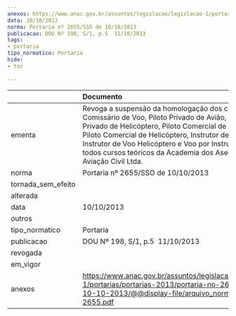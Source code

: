 ```yaml
---
anexos: https://www.anac.gov.br/assuntos/legislacao/legislacao-1/portarias/portarias-2013/portaria-no-2655-sso-de-10-10-2013/@@display-file/arquivo_norma/PA2013-2655.pdf
data: 10/10/2013
norma: Portaria nº 2655/SSO de 10/10/2013
publicacao: DOU Nº 198, S/1, p.5  11/10/2013
tags:
- portaria
tipo_normatico: Portaria
hide: 
- toc 
 
---
```


|                    | Documento                                                                                                                                                                                                                                                                                                                                      |
|:-------------------|:-----------------------------------------------------------------------------------------------------------------------------------------------------------------------------------------------------------------------------------------------------------------------------------------------------------------------------------------------|
| ementa             | Revoga a suspensão da homologação dos cursos Comissário de Voo, Piloto Privado de Avião, Piloto Privado de Helicóptero, Piloto Comercial de Avião/IFR, Piloto Comercial de Helicóptero, Instrutor de Voo Avião, Instrutor de Voo Helicóptero e Voo por Instrumentos todos cursos teóricos da Academia dos Ases e Escola de Aviação Civil Ltda. |
| norma              | Portaria nº 2655/SSO de 10/10/2013                                                                                                                                                                                                                                                                                                             |
| tornada_sem_efeito |                                                                                                                                                                                                                                                                                                                                                |
| alterada           |                                                                                                                                                                                                                                                                                                                                                |
| data               | 10/10/2013                                                                                                                                                                                                                                                                                                                                     |
| outros             |                                                                                                                                                                                                                                                                                                                                                |
| tipo_normatico     | Portaria                                                                                                                                                                                                                                                                                                                                       |
| publicacao         | DOU Nº 198, S/1, p.5  11/10/2013                                                                                                                                                                                                                                                                                                               |
| revogada           |                                                                                                                                                                                                                                                                                                                                                |
| em_vigor           |                                                                                                                                                                                                                                                                                                                                                |
| anexos             | https://www.anac.gov.br/assuntos/legislacao/legislacao-1/portarias/portarias-2013/portaria-no-2655-sso-de-10-10-2013/@@display-file/arquivo_norma/PA2013-2655.pdf                                                                                                                                                                              |